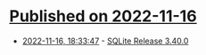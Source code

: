 # [Published on 2022-11-16](index.md)

* [2022-11-16, 18:33:47](https://news.ycombinator.com/item?id=33628136) - [SQLite Release 3.40.0](https://www.sqlite.org/releaselog/3_40_0.html)
